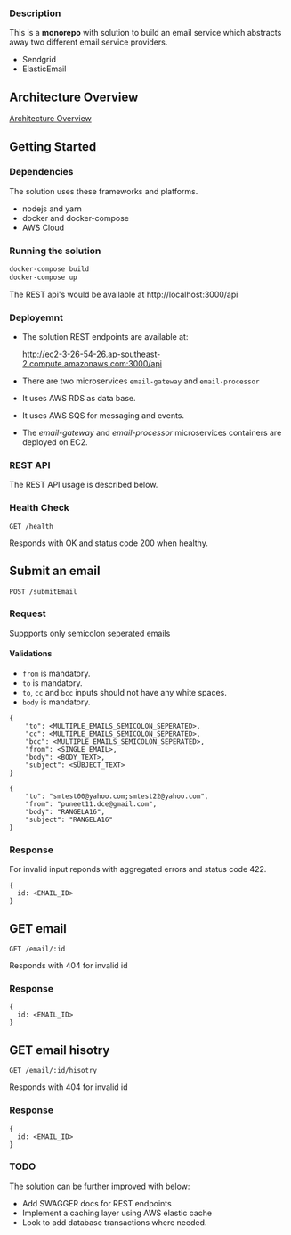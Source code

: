 ### Description

This is a **monorepo** with solution to build an email service which abstracts away two different email service providers. 
* Sendgrid
* ElasticEmail
  
## Architecture Overview
[Architecture Overview](ARCHITECTURE.md)
  
## Getting Started

### Dependencies
The solution uses these frameworks and platforms.

* nodejs and yarn
* docker and docker-compose
* AWS Cloud
### Running the solution
```sh
docker-compose build
docker-compose up
```

The REST api's would be available at http://localhost:3000/api

### Deployemnt

* The solution REST endpoints are available at:

   http://ec2-3-26-54-26.ap-southeast-2.compute.amazonaws.com:3000/api

* There are two microservices `email-gateway` and `email-processor`
* It uses AWS RDS as data base.
* It uses AWS SQS for messaging and events.
* The *email-gateway* and *email-processor* microservices containers are deployed on EC2.

### REST API

The REST API usage is described below.

### Health Check

`GET /health`

Responds with OK and status code 200 when healthy.

## Submit an email

`POST /submitEmail`

### Request

Suppports only semicolon seperated emails

#### Validations
* `from` is mandatory. 
* `to` is mandatory.  
* `to`, `cc` and `bcc` inputs should not have any white spaces.  
* `body` is mandatory.

```
{
    "to": <MULTIPLE_EMAILS_SEMICOLON_SEPERATED>,
    "cc": <MULTIPLE_EMAILS_SEMICOLON_SEPERATED>,
    "bcc": <MULTIPLE_EMAILS_SEMICOLON_SEPERATED>,
    "from": <SINGLE_EMAIL>,
    "body": <BODY_TEXT>,
    "subject": <SUBJECT_TEXT>
}

{
    "to": "smtest00@yahoo.com;smtest22@yahoo.com",
    "from": "puneet11.dce@gmail.com",
    "body": "RANGELA16",
    "subject": "RANGELA16"
}
```

### Response

For invalid input reponds with aggregated errors and status code 422.

```
{
  id: <EMAIL_ID>
}
```

## GET email

`GET /email/:id`

Responds with 404 for invalid id

### Response

```
{
  id: <EMAIL_ID>
}
```

## GET email hisotry

`GET /email/:id/hisotry`

Responds with 404 for invalid id

### Response

```
{
  id: <EMAIL_ID>
}
```

### TODO

The solution can be further improved with below:

* Add SWAGGER docs for REST endpoints
* Implement a caching layer using AWS elastic cache
* Look to add database transactions where needed. 
  




  

